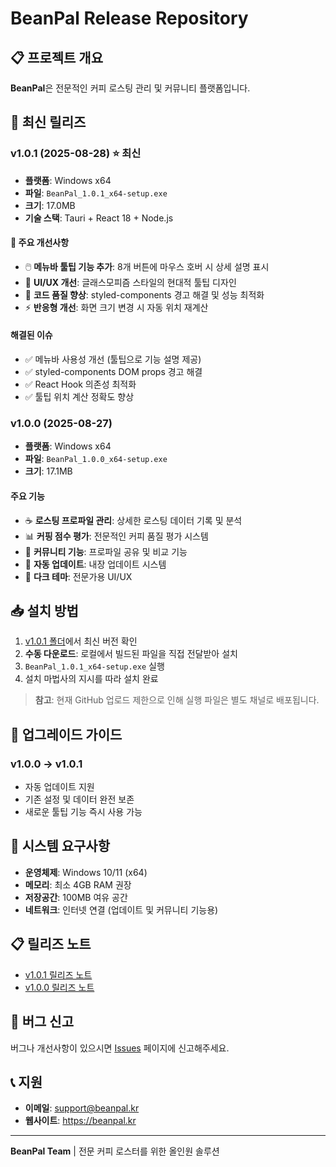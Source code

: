 # BeanPal Release Repository

## 📋 프로젝트 개요
**BeanPal**은 전문적인 커피 로스팅 관리 및 커뮤니티 플랫폼입니다.

## 🚀 최신 릴리즈

### v1.0.1 (2025-08-28) ⭐ **최신**
- **플랫폼**: Windows x64
- **파일**: `BeanPal_1.0.1_x64-setup.exe`
- **크기**: 17.0MB
- **기술 스택**: Tauri + React 18 + Node.js

#### 🎯 주요 개선사항
- 🖱️ **메뉴바 툴팁 기능 추가**: 8개 버튼에 마우스 호버 시 상세 설명 표시
- 🎨 **UI/UX 개선**: 글래스모피즘 스타일의 현대적 툴팁 디자인
- 🔧 **코드 품질 향상**: styled-components 경고 해결 및 성능 최적화
- ⚡ **반응형 개선**: 화면 크기 변경 시 자동 위치 재계산

#### 해결된 이슈
- ✅ 메뉴바 사용성 개선 (툴팁으로 기능 설명 제공)
- ✅ styled-components DOM props 경고 해결
- ✅ React Hook 의존성 최적화
- ✅ 툴팁 위치 계산 정확도 향상

### v1.0.0 (2025-08-27)
- **플랫폼**: Windows x64
- **파일**: `BeanPal_1.0.0_x64-setup.exe`
- **크기**: 17.1MB

#### 주요 기능
- ☕ **로스팅 프로파일 관리**: 상세한 로스팅 데이터 기록 및 분석
- 📊 **커핑 점수 평가**: 전문적인 커피 품질 평가 시스템
- 👥 **커뮤니티 기능**: 프로파일 공유 및 비교 기능
- 🔄 **자동 업데이트**: 내장 업데이트 시스템
- 🎨 **다크 테마**: 전문가용 UI/UX

## 📥 설치 방법

1. [v1.0.1 폴더](https://github.com/chrysaor80/BeanPal-Release-/tree/main/v1.0.1)에서 최신 버전 확인
2. **수동 다운로드**: 로컬에서 빌드된 파일을 직접 전달받아 설치
3. `BeanPal_1.0.1_x64-setup.exe` 실행
4. 설치 마법사의 지시를 따라 설치 완료

> **참고**: 현재 GitHub 업로드 제한으로 인해 실행 파일은 별도 채널로 배포됩니다.

## 🔄 업그레이드 가이드

### v1.0.0 → v1.0.1
- 자동 업데이트 지원
- 기존 설정 및 데이터 완전 보존
- 새로운 툴팁 기능 즉시 사용 가능

## 🔧 시스템 요구사항

- **운영체제**: Windows 10/11 (x64)
- **메모리**: 최소 4GB RAM 권장
- **저장공간**: 100MB 여유 공간
- **네트워크**: 인터넷 연결 (업데이트 및 커뮤니티 기능용)

## 📋 릴리즈 노트

- [v1.0.1 릴리즈 노트](https://github.com/chrysaor80/BeanPal-Release-/blob/main/v1.0.1/RELEASE_NOTES.md)
- [v1.0.0 릴리즈 노트](https://github.com/chrysaor80/BeanPal-Release-/blob/main/v1.0.0/RELEASE_NOTES.md)

## 🐛 버그 신고

버그나 개선사항이 있으시면 [Issues](https://github.com/chrysaor80/BeanPal-Release-/issues) 페이지에 신고해주세요.

## 📞 지원

- **이메일**: support@beanpal.kr
- **웹사이트**: https://beanpal.kr

---

**BeanPal Team** | 전문 커피 로스터를 위한 올인원 솔루션